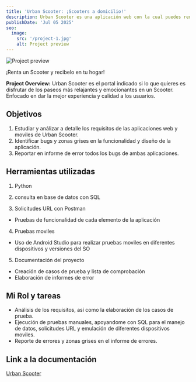 ```yaml
---
title: 'Urban Scooter: ¡Scooters a domicilio!'
description: Urban Scooter es una aplicación web con la cual puedes rentar Scooters los cuales son entregados hasta tu domicilio. Puedes personalizar su color y decidir cuanto tiempo disfrutaras de él.
publishDate: 'Jul 05 2025'
seo:
  image:
    src: '/project-1.jpg'
    alt: Project preview
---
```


![Project preview](/project-1.jpg)

¡Renta un Scooter y recibelo en tu hogar!

**Project Overview:**
Urban Scooter es el portal indicado si lo que quieres es disfrutar de los paseos más relajantes y emocionantes en un Scooter. Enfocado en dar la mejor experiencia y calidad a los usuarios.

## Objetivos

1. Estudiar y análizar a detalle los requisitos de las aplicaciones web y moviles de Urban Scooter.
2. Identificar bugs y zonas grises en la funcionalidad y diseño de la aplicación.
3. Reportar en informe de error todos los bugs de ambas aplicaciones.

## Herramientas utilizadas

1. Python


2. consulta en base de datos con SQL


3. Solicitudes URL con Postman

- Pruebas de funcionalidad de cada elemento de la aplicación

4. Pruebas moviles

- Uso de Android Studio para realizar pruebas moviles en diferentes dispositivos y versiones del SO

5. Documentación del proyecto

- Creación de casos de prueba y lista de comprobación
- Elaboración de informes de error

## Mi Rol y tareas

- Análisis de los requisitos, así como la elaboración de los casos de prueba.
- Ejecución de pruebas manuales, apoyandome con SQL para el manejo de datos, solicitudes URL y emulación de diferentes dispositivos moviles.
- Reporte de errores y zonas grises en el informe de errores.


## Link a la documentación

[Urban Scooter](https://docs.google.com/spreadsheets/d/1rbTMaXHgGgXLJVkWmvwfaij7ONgXNjud/edit?gid=925489201#gid=925489201)



